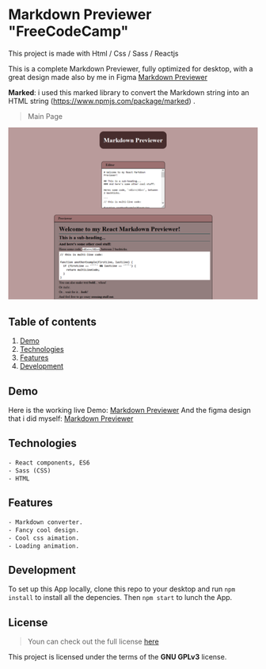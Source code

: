 # Markdown Previewer "FreeCodeCamp"

This project is made with Html / Css / Sass / Reactjs

This is a complete Markdown Previewer, fully optimized for desktop, with a great design made also by me in Figma [Markdown Previewer](https://www.figma.com/file/6YgPwAqTCrAl0QaUbV3ZVw/Markdown-Previewer?node-id=0%3A1)

**Marked**: i used this marked library to convert the Markdown string into an HTML string (https://www.npmjs.com/package/marked) .

> Main Page

![Main page, Markdown Previewer](/src/assets/MainPage.PNG)

## Table of contents

1. [Demo](#Demo)
2. [Technologies](#Technologies)
3. [Features](#Features)
4. [Development](#Development)

## Demo

Here is the working live Demo: [Markdown Previewer](https://youne-elma.github.io/markdown-previewer/)
And the figma design that i did myself: [Markdown Previewer](https://www.figma.com/file/6YgPwAqTCrAl0QaUbV3ZVw/Markdown-Previewer?node-id=0%3A1)

## Technologies

    - React components, ES6
    - Sass (CSS)
    - HTML

## Features

    - Markdown converter.
    - Fancy cool design.
    - Cool css aimation.
    - Loading animation.

## Development

To set up this App locally, clone this repo to your desktop and run `npm install` to install all the depencies. Then `npm start` to lunch the App.

## License

> Youn can check out the full license [here](LICENSE)

This project is licensed under the terms of the **GNU GPLv3** license.
